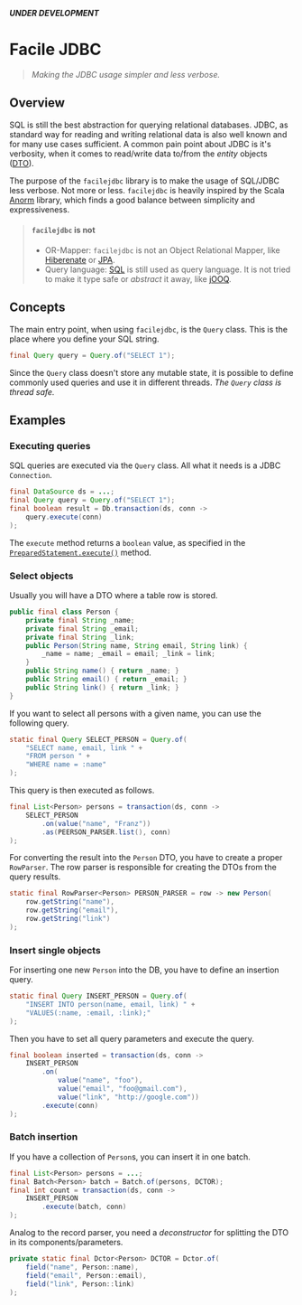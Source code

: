 **_UNDER DEVELOPMENT_**

# Facile JDBC

> _Making the JDBC usage simpler and less verbose._

## Overview

SQL is still the best abstraction for querying relational databases. JDBC, as standard way for reading and writing relational data is also well known and for many use cases sufficient. A common pain point about JDBC is it's verbosity, when it comes to read/write data to/from the _entity_ objects ([DTO](https://en.wikipedia.org/wiki/Data_transfer_object)). 
 
 The purpose of the `facilejdbc` library is to make the usage of SQL/JDBC less verbose. Not more or less. `facilejdbc` is heavily inspired by the Scala [Anorm](https://playframework.github.io/anorm/) library, which finds a good balance between simplicity and expressiveness.

> #### `facilejdbc` is not
>
> * OR-Mapper: `facilejdbc` is not an Object Relational Mapper, like [Hiberenate](https://hibernate.org/) or [JPA](https://docs.oracle.com/javaee/7/tutorial/partpersist.htm).
> * Query language: [SQL]() is still used as query language. It is not tried to make it type safe or _abstract_ it away, like [jOOQ](https://www.jooq.org/).


## Concepts

The main entry point, when using `facilejdbc`, is the `Query` class. This is the place where you define your SQL string.

```java
final Query query = Query.of("SELECT 1");
```

Since the `Query` class doesn't store any mutable state, it is possible to define commonly used queries and use it in different threads. _The `Query` class is thread safe._ 


## Examples

### Executing queries

SQL queries are executed via the `Query` class. All what it needs is a JDBC `Connection`.

```java
final DataSource ds = ...;
final Query query = Query.of("SELECT 1");
final boolean result = Db.transaction(ds, conn -> 
    query.execute(conn)
);
```

The `execute` method returns a `boolean` value, as specified in the [`PreparedStatement.execute()`](https://docs.oracle.com/en/java/javase/11/docs/api/java.sql/java/sql/PreparedStatement.html#execute()) method.

### Select objects

Usually you will have a DTO where a table row is stored.

```java
public final class Person { 
    private final String _name;
    private final String _email;
    private final String _link;
    public Person(String name, String email, String link) { 
    	_name = name; _email = email; _link = link; 
    }
    public String name() { return _name; }
    public String email() { return _email; }
    public String link() { return _link; }
}
```

If you want to select all persons with a given name, you can use the following query.

```java
static final Query SELECT_PERSON = Query.of(
    "SELECT name, email, link " +
    "FROM person " +
    "WHERE name = :name"
);
```

This query is then executed as follows.

```java
final List<Person> persons = transaction(ds, conn ->
    SELECT_PERSON
        .on(value("name", "Franz"))
        .as(PEERSON_PARSER.list(), conn)
);
```

For converting the result into the `Person` DTO, you have to create a proper `RowParser`. The row parser is responsible for creating the DTOs from the query results.

```java
static final RowParser<Person> PERSON_PARSER = row -> new Person(
    row.getString("name"),
    row.getString("email"),
    row.getString("link")
);
```

### Insert single objects

For inserting one new `Person` into the DB, you have to define an insertion query. 

```java
static final Query INSERT_PERSON = Query.of(
    "INSERT INTO person(name, email, link) " +
    "VALUES(:name, :email, :link);"
);
```

Then you have to set all query parameters and execute the query.

```java
final boolean inserted = transaction(ds, conn ->
    INSERT_PERSON
        .on(
            value("name", "foo"),
            value("email", "foo@gmail.com"),
            value("link", "http://google.com"))
        .execute(conn)
);
```

### Batch insertion

If you have a collection of `Person`s, you can insert it in one batch.

```java
final List<Person> persons = ...;
final Batch<Person> batch = Batch.of(persons, DCTOR);
final int count = transaction(ds, conn ->
    INSERT_PERSON
        .execute(batch, conn)
);
```

Analog to the record parser, you need a _deconstructor_ for splitting the DTO in its components/parameters.

```java
private static final Dctor<Person> DCTOR = Dctor.of(
    field("name", Person::name),
    field("email", Person::email),
    field("link", Person::link)
);
```
